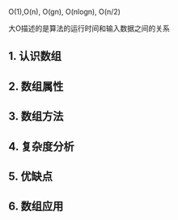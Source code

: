 O(1),O(n), O(gn), O(nlogn), O(n/2)

大O描述的是算法的运行时间和输入数据之间的关系

## 1. 认识数组



## 2. 数组属性



## 3. 数组方法



## 4. 复杂度分析



## 5. 优缺点



## 6. 数组应用


